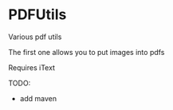 # PDFUtils

Various pdf utils  

The first one allows you to put images into pdfs  

Requires iText  

TODO: 
* add maven
